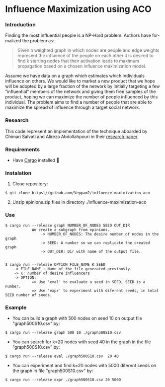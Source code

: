 # Influence Maximization using ACO 
### Introduction
Finding the most influential people is a NP-Hard problem. Authors have for-
malized the problem as:
> Given a weighted graph in which nodes are people and edge weights represent
the influence of the people on each other it is desired to find k starting nodes
that their activation leads to maximum propagation based on a chosen
influence maximization model.

Assume we have data on a graph which estimates which individuals influence
on others. We would like to market a new product that we hope will be adopted
by a large fraction of the network by initially targeting a few ”influential” members of the network and giving them free samples of the product, hoping we can
maximize the number of people influenced by this individual. The problem aims
to find a number of people that are able to maximize the spread of influence
through a target social network.

### Research
This code represent an implementation of the technique aboarded by Chiman Salvati and Alireza Abdollahpouri in their <a href="https://www.sciencedirect.com/science/article/pii/S2210650218304577" target="_blank"> research paper</a>.

### Requirements
* Have <a href="https://doc.rust-lang.org/cargo/getting-started/installation.html" target="_blank"> Cargo</a> installed :crab:

### Instalation

1. Clone repository:
```
$ git clone https://github.com/Veppam2/influence-maximization-aco
```
2. Unzip epinions.zip files in directory ./influence-maximization-aco

### Use
```
$ cargo run --release graph NUMBER_OF_NODES SEED OUT_DIR
            We create a subgraph from epinions.
                -> NUMBER_OF_NODES: The desire number of nodes in the graph
                -> SEED: A number so we can replicate the created graph
                -> OUT_DIR: Dir with name of the output file.


$ cargo run --release OPTION FILE_NAME K SEED
    -> FILE_NAME : Name of the file generated previously.
    -> K: number of desire influencers
    -> OPTION:
            => Use 'eval' to evaluate a seed in SEED, SEED is a number.
            => Use 'expr' to experiment with diferent seeds, in total SEED number of seeds.
```
### Example

* You can build a graph with 500 nodes on seed 10 on output file "graph500S10.csv" by:
```
$ cargo run --release graph 500 10 ./graph500S10.csv
```   

* You can search for k=20 nodes with seed 40 in the graph in the file "graph500S10.csv" by:
```
$ cargo run --release eval ./graph500S10.csv  20 40
```
* You can experiment and find k=20 nodes with 5000 diferent seeds on the graph in file "graph500S10.csv" by:
```
$ cargo run --release expr ./graph500S10.csv 20 5000
```
